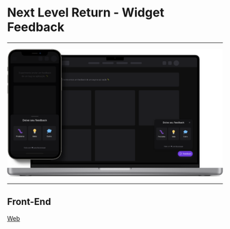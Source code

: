 # Next Level Return - Widget Feedback

---

![./src/public/cover.png](./src/public/cover.png)

---

## Front-End

[Web](https://nlwr-wfeedback.netlify.app/)
